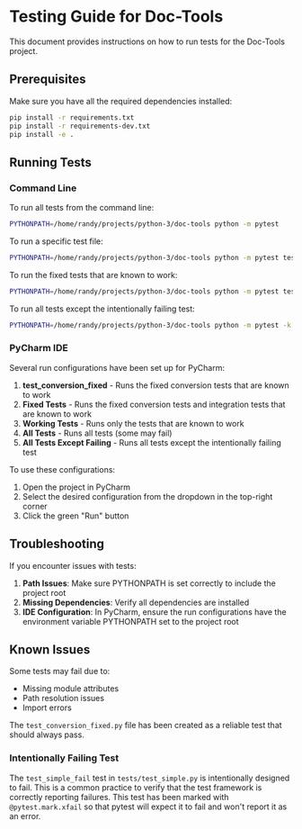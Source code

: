 # Testing Guide for Doc-Tools

This document provides instructions on how to run tests for the Doc-Tools project.

## Prerequisites

Make sure you have all the required dependencies installed:

```bash
pip install -r requirements.txt
pip install -r requirements-dev.txt
pip install -e .
```

## Running Tests

### Command Line

To run all tests from the command line:

```bash
PYTHONPATH=/home/randy/projects/python-3/doc-tools python -m pytest
```

To run a specific test file:

```bash
PYTHONPATH=/home/randy/projects/python-3/doc-tools python -m pytest tests/test_conversion_fixed.py
```

To run the fixed tests that are known to work:

```bash
PYTHONPATH=/home/randy/projects/python-3/doc-tools python -m pytest tests/test_conversion_fixed.py tests/integration/test_conversion_process.py
```

To run all tests except the intentionally failing test:

```bash
PYTHONPATH=/home/randy/projects/python-3/doc-tools python -m pytest -k "not test_simple_fail"
```

### PyCharm IDE

Several run configurations have been set up for PyCharm:

1. **test_conversion_fixed** - Runs the fixed conversion tests that are known to work
2. **Fixed Tests** - Runs the fixed conversion tests and integration tests that are known to work
3. **Working Tests** - Runs only the tests that are known to work
4. **All Tests** - Runs all tests (some may fail)
5. **All Tests Except Failing** - Runs all tests except the intentionally failing test

To use these configurations:
1. Open the project in PyCharm
2. Select the desired configuration from the dropdown in the top-right corner
3. Click the green "Run" button

## Troubleshooting

If you encounter issues with tests:

1. **Path Issues**: Make sure PYTHONPATH is set correctly to include the project root
2. **Missing Dependencies**: Verify all dependencies are installed
3. **IDE Configuration**: In PyCharm, ensure the run configurations have the environment variable PYTHONPATH set to the project root

## Known Issues

Some tests may fail due to:
- Missing module attributes
- Path resolution issues
- Import errors

The `test_conversion_fixed.py` file has been created as a reliable test that should always pass.

### Intentionally Failing Test

The `test_simple_fail` test in `tests/test_simple.py` is intentionally designed to fail. This is a common practice to verify that the test framework is correctly reporting failures. This test has been marked with `@pytest.mark.xfail` so that pytest will expect it to fail and won't report it as an error.